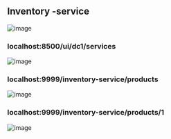 ## Inventory -service  

![image](https://github.com/hayatelallaouy01/Micro-Services-Architecture-Ecom-emsi/assets/123452386/734608db-05b0-4902-9c8a-33acb66c2aa3)

### localhost:8500/ui/dc1/services

![image](https://github.com/hayatelallaouy01/Micro-Services-Architecture-Ecom-emsi/assets/123452386/9a3181aa-b327-4776-9375-eb00ee0e9b71)

### localhost:9999/inventory-service/products

![image](https://github.com/hayatelallaouy01/Micro-Services-Architecture-Ecom-emsi/assets/123452386/7021c218-7a91-4ff6-922c-7326248792b3)

### localhost:9999/inventory-service/products/1
![image](https://github.com/hayatelallaouy01/Micro-Services-Architecture-Ecom-emsi/assets/123452386/eab2cbc8-fbb7-4557-970c-854fe51fe1fa)
